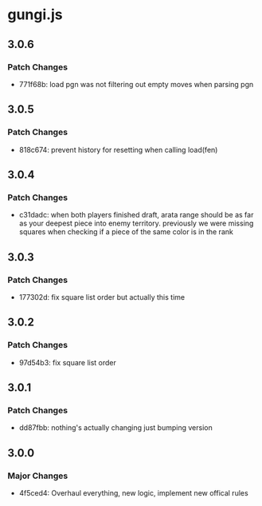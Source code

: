 # gungi.js

## 3.0.6

### Patch Changes

- 771f68b: load pgn was not filtering out empty moves when parsing pgn

## 3.0.5

### Patch Changes

- 818c674: prevent history for resetting when calling load(fen)

## 3.0.4

### Patch Changes

- c31dadc: when both players finished draft, arata range should be as far as your deepest piece into enemy territory. previously we were missing squares when checking if a piece of the same color is in the rank

## 3.0.3

### Patch Changes

- 177302d: fix square list order but actually this time

## 3.0.2

### Patch Changes

- 97d54b3: fix square list order

## 3.0.1

### Patch Changes

- dd87fbb: nothing's actually changing just bumping version

## 3.0.0

### Major Changes

- 4f5ced4: Overhaul everything, new logic, implement new offical rules
